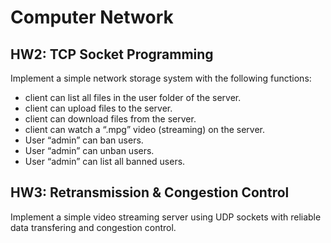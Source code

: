 # Computer Network

## HW2: TCP Socket Programming
Implement a simple network storage system with the following functions:
- client can list all files in the user folder of the server.
- client can upload files to the server.
- client can download files from the server.
- client can watch a “.mpg” video (streaming) on the server.
- User “admin” can ban users.
- User “admin” can unban users.
- User “admin” can list all banned users.
 
## HW3: Retransmission & Congestion Control
Implement a simple video streaming server using UDP sockets with reliable data transfering and congestion control.
